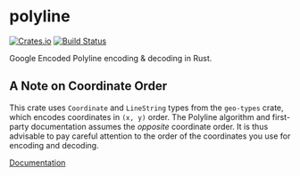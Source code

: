 # polyline

[![Crates.io](https://img.shields.io/crates/d/polyline.svg?maxAge=2592000?style=plastic)](https://crates.io/crates/polyline)
[![Build Status](https://travis-ci.org/georust/polyline.svg?branch=master)](https://travis-ci.org/georust/polyline)

Google Encoded Polyline encoding & decoding in Rust.

## A Note on Coordinate Order

This crate uses `Coordinate` and `LineString` types from the `geo-types` crate, which encodes coordinates in `(x, y)` order. The Polyline algorithm and first-party documentation assumes the _opposite_ coordinate order. It is thus advisable to pay careful attention to the order of the coordinates you use for encoding and decoding.

[Documentation](https://docs.rs/polyline/)

